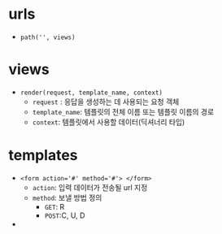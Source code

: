 # urls

- `path('', views)`

# views

- `render(request, template_name, context)`
  - `request` : 응답을 생성하는 데 사용되는 요청 객체
  - `template_name`: 템플릿의 전체 이름 또는 템플릿 이름의 경로
  - `context`: 템플릿에서 사용할 데이터(딕셔너리 타입)



# templates

- `<form action='#' method='#'> </form>`
  - `action`: 입력 데이터가 전송될 url 지정
  - `method`: 보낼 방법 정의
    - `GET`: R
    - `POST`:C, U, D
- 